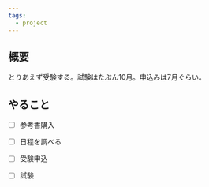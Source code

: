 ```yaml
---
tags:
  - project
---
```



## 概要
とりあえず受験する。試験はたぶん10月。申込みは7月ぐらい。

## やること
- [ ] 参考書購入
- [ ] 日程を調べる
- [ ] 受験申込
- [ ] 試験


